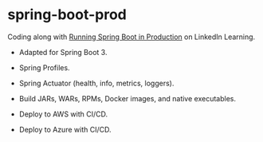 # spring-boot-prod

Coding along with [Running Spring Boot in Production](https://www.linkedin.com/learning/running-spring-boot-in-production) on LinkedIn Learning.

- Adapted for Spring Boot 3.
- Spring Profiles.
- Spring Actuator (health, info, metrics, loggers).

- Build JARs, WARs, RPMs, Docker images, and native executables.
- Deploy to AWS with CI/CD.
- Deploy to Azure with CI/CD.